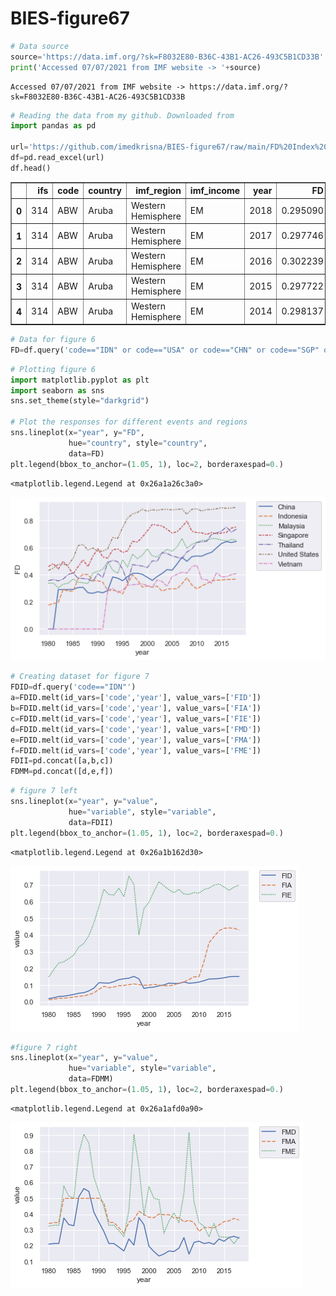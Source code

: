 # BIES-figure67

```python
# Data source
source='https://data.imf.org/?sk=F8032E80-B36C-43B1-AC26-493C5B1CD33B'
print('Accessed 07/07/2021 from IMF website -> '+source)
```

    Accessed 07/07/2021 from IMF website -> https://data.imf.org/?sk=F8032E80-B36C-43B1-AC26-493C5B1CD33B
    


```python
# Reading the data from my github. Downloaded from
import pandas as pd

url='https://github.com/imedkrisna/BIES-figure67/raw/main/FD%20Index%20Database%20(Excel).xlsx'
df=pd.read_excel(url)
df.head()
```




<table border="1" class="dataframe">
  <thead>
    <tr style="text-align: right;">
      <th></th>
      <th>ifs</th>
      <th>code</th>
      <th>country</th>
      <th>imf_region</th>
      <th>imf_income</th>
      <th>year</th>
      <th>FD</th>
      <th>FI</th>
      <th>FM</th>
      <th>FID</th>
      <th>FIA</th>
      <th>FIE</th>
      <th>FMD</th>
      <th>FMA</th>
      <th>FME</th>
    </tr>
  </thead>
  <tbody>
    <tr>
      <th>0</th>
      <td>314</td>
      <td>ABW</td>
      <td>Aruba</td>
      <td>Western Hemisphere</td>
      <td>EM</td>
      <td>2018</td>
      <td>0.295090</td>
      <td>0.571631</td>
      <td>0.007356</td>
      <td>0.272385</td>
      <td>0.695166</td>
      <td>0.641013</td>
      <td>0.019856</td>
      <td>0.0</td>
      <td>0.0</td>
    </tr>
    <tr>
      <th>1</th>
      <td>314</td>
      <td>ABW</td>
      <td>Aruba</td>
      <td>Western Hemisphere</td>
      <td>EM</td>
      <td>2017</td>
      <td>0.297746</td>
      <td>0.577792</td>
      <td>0.006406</td>
      <td>0.272385</td>
      <td>0.709758</td>
      <td>0.641990</td>
      <td>0.017292</td>
      <td>0.0</td>
      <td>0.0</td>
    </tr>
    <tr>
      <th>2</th>
      <td>314</td>
      <td>ABW</td>
      <td>Aruba</td>
      <td>Western Hemisphere</td>
      <td>EM</td>
      <td>2016</td>
      <td>0.302239</td>
      <td>0.586555</td>
      <td>0.006459</td>
      <td>0.280556</td>
      <td>0.724822</td>
      <td>0.640035</td>
      <td>0.017434</td>
      <td>0.0</td>
      <td>0.0</td>
    </tr>
    <tr>
      <th>3</th>
      <td>314</td>
      <td>ABW</td>
      <td>Aruba</td>
      <td>Western Hemisphere</td>
      <td>EM</td>
      <td>2015</td>
      <td>0.297722</td>
      <td>0.577775</td>
      <td>0.006375</td>
      <td>0.270970</td>
      <td>0.713883</td>
      <td>0.638080</td>
      <td>0.017210</td>
      <td>0.0</td>
      <td>0.0</td>
    </tr>
    <tr>
      <th>4</th>
      <td>314</td>
      <td>ABW</td>
      <td>Aruba</td>
      <td>Western Hemisphere</td>
      <td>EM</td>
      <td>2014</td>
      <td>0.298137</td>
      <td>0.578489</td>
      <td>0.006477</td>
      <td>0.265957</td>
      <td>0.716189</td>
      <td>0.644303</td>
      <td>0.017483</td>
      <td>0.0</td>
      <td>0.0</td>
    </tr>
  </tbody>
</table>




```python
# Data for figure 6
FD=df.query('code=="IDN" or code=="USA" or code=="CHN" or code=="SGP" or code=="MYS" or code=="THA" or code=="VNM"')
```


```python
# Plotting figure 6
import matplotlib.pyplot as plt
import seaborn as sns
sns.set_theme(style="darkgrid")

# Plot the responses for different events and regions
sns.lineplot(x="year", y="FD",
             hue="country", style="country",
             data=FD)
plt.legend(bbox_to_anchor=(1.05, 1), loc=2, borderaxespad=0.)
```




    <matplotlib.legend.Legend at 0x26a1a26c3a0>




    
![png](output_3_1.png)
    



```python
# Creating dataset for figure 7
FDID=df.query('code=="IDN"')
a=FDID.melt(id_vars=['code','year'], value_vars=['FID'])
b=FDID.melt(id_vars=['code','year'], value_vars=['FIA'])
c=FDID.melt(id_vars=['code','year'], value_vars=['FIE'])
d=FDID.melt(id_vars=['code','year'], value_vars=['FMD'])
e=FDID.melt(id_vars=['code','year'], value_vars=['FMA'])
f=FDID.melt(id_vars=['code','year'], value_vars=['FME'])
FDII=pd.concat([a,b,c])
FDMM=pd.concat([d,e,f])
```


```python
# figure 7 left
sns.lineplot(x="year", y="value",
             hue="variable", style="variable",
             data=FDII)
plt.legend(bbox_to_anchor=(1.05, 1), loc=2, borderaxespad=0.)
```




    <matplotlib.legend.Legend at 0x26a1b162d30>




    
![png](output_5_1.png)
    



```python
#figure 7 right
sns.lineplot(x="year", y="value",
             hue="variable", style="variable",
             data=FDMM)
plt.legend(bbox_to_anchor=(1.05, 1), loc=2, borderaxespad=0.)
```




    <matplotlib.legend.Legend at 0x26a1afd0a90>




    
![png](output_6_1.png)
    


